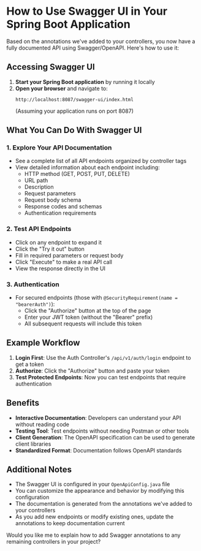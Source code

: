 
# How to Use Swagger UI in Your Spring Boot Application

Based on the annotations we've added to your controllers, you now have a fully documented API using Swagger/OpenAPI. Here's how to use it:

## Accessing Swagger UI

1. **Start your Spring Boot application** by running it locally
2. **Open your browser** and navigate to:
   ```
   http://localhost:8087/swagger-ui/index.html
   ```
   (Assuming your application runs on port 8087)

## What You Can Do With Swagger UI

### 1. Explore Your API Documentation
- See a complete list of all API endpoints organized by controller tags
- View detailed information about each endpoint including:
    - HTTP method (GET, POST, PUT, DELETE)
    - URL path
    - Description
    - Request parameters
    - Request body schema
    - Response codes and schemas
    - Authentication requirements

### 2. Test API Endpoints
- Click on any endpoint to expand it
- Click the "Try it out" button
- Fill in required parameters or request body
- Click "Execute" to make a real API call
- View the response directly in the UI

### 3. Authentication
- For secured endpoints (those with `@SecurityRequirement(name = "bearerAuth")`):
    - Click the "Authorize" button at the top of the page
    - Enter your JWT token (without the "Bearer" prefix)
    - All subsequent requests will include this token

## Example Workflow

1. **Login First**: Use the Auth Controller's `/api/v1/auth/login` endpoint to get a token
2. **Authorize**: Click the "Authorize" button and paste your token
3. **Test Protected Endpoints**: Now you can test endpoints that require authentication

## Benefits

- **Interactive Documentation**: Developers can understand your API without reading code
- **Testing Tool**: Test endpoints without needing Postman or other tools
- **Client Generation**: The OpenAPI specification can be used to generate client libraries
- **Standardized Format**: Documentation follows OpenAPI standards

## Additional Notes

- The Swagger UI is configured in your `OpenApiConfig.java` file
- You can customize the appearance and behavior by modifying this configuration
- The documentation is generated from the annotations we've added to your controllers
- As you add new endpoints or modify existing ones, update the annotations to keep documentation current

Would you like me to explain how to add Swagger annotations to any remaining controllers in your project?